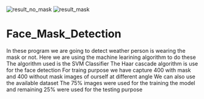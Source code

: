 ![result_no_mask](https://user-images.githubusercontent.com/83776119/124397190-255bba00-dd2c-11eb-8a2e-52dc03d3f38e.jpg)
![result_mask](https://user-images.githubusercontent.com/83776119/124397192-27be1400-dd2c-11eb-8cb4-9c283c198863.jpg)
# Face_Mask_Detection
In these program we are going to detect weather person is wearing the mask or not.
Here we are using the machine learining algorithm to do these
The algorithm used is the SVM Classifier
The Haar cascade algorithm is use for the face detection 
For traing purpose we have capture 400 with mask and 400 without mask images of ourself at different angle
We can also use the available dataset 
The 75% images were used for the training the model and remaining 25% were used for the testing purpose
